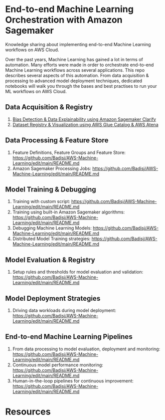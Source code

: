 # End-to-end Machine Learning Orchestration with Amazon Sagemaker
Knowledge sharing about implementing end-to-end Machine Learning workflows on AWS Cloud.

Over the past years, Machine Learning has gained a lot in terms of automation. Many efforts were made in order to orchestrate end-to-end Machine Learning workflows across several applications. This repo describes several aspects of this automation. From data acquisition & processing to advanced model deployment techniques, dedicated notebooks will walk you through the bases and best practises to run your ML workflows on AWS Cloud.

## Data Acquisition & Registry
1. [Bias Detection & Data Explainability using Amazon Sagemaker Clarify](https://github.com/Badisj/AWS-machine-learning-orchestration/blob/main/Data%20Acquisition%20%26%20Registry/BiasDetection_FeatureImportance.ipynb)
2. [Dataset Registry & Visualization using AWS Glue Catalog & AWS Atena]([https://github.com/Badisj/AWS-Machine-Learning/edit/main/README.md](https://github.com/Badisj/AWS-machine-learning-orchestration/blob/main/Data%20Acquisition%20%26%20Registry/Dataset%20Registry%20%26%20Visualization.ipynb))

## Data Processing & Feature Store
1. Feature Definitions, Feature Groups and Feature Store: https://github.com/Badisj/AWS-Machine-Learning/edit/main/README.md
2. Amazon Sagemaker Processing Jobs: https://github.com/Badisj/AWS-Machine-Learning/edit/main/README.md

## Model Training & Debugging
1. Training with custom script: https://github.com/Badisj/AWS-Machine-Learning/edit/main/README.md
2. Training using built-in Amazon Sagemaker algorithms: https://github.com/Badisj/AWS-Machine-Learning/edit/main/README.md
3. Debugging Machine Learning Models: https://github.com/Badisj/AWS-Machine-Learning/edit/main/README.md
4. Distributed Model Training strategies: https://github.com/Badisj/AWS-Machine-Learning/edit/main/README.md

## Model Evaluation & Registry
1. Setup rules and thresholds for model evaluation and validation: https://github.com/Badisj/AWS-Machine-Learning/edit/main/README.md

## Model Deployment Strategies
1. Driving data workloads during model deployment: https://github.com/Badisj/AWS-Machine-Learning/edit/main/README.md

## End-to-end Machine Learning Pipelines
1. From data processing to model evaluation, deployment and monitoring: https://github.com/Badisj/AWS-Machine-Learning/edit/main/README.md
2. Continuous model performance monitoring: https://github.com/Badisj/AWS-Machine-Learning/edit/main/README.md
3. Human-in-the-loop pipelines for continuous improvement: https://github.com/Badisj/AWS-Machine-Learning/edit/main/README.md

# Resources
